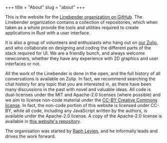 +++
title = "About"
slug = "about"
+++

This is the website for the [Linebender organization on GitHub]. The Linebender organization contains a collection of repositories, which when taken as a whole provide the tools and utilities required to create applications in Rust with a user interface.

It is also a group of volunteers and enthusiasts who hang out on [our Zulip][xi.zulip], and who collaborate on designing and coding the different parts of the stack required for UI. We are a friendly bunch, and always welcome newcomers, whether they have any experience with 2D graphics and user interfaces or not.

All the work of the Linebender is done in the open, and the full history of all conversations is available on Zulip. In fact, we recommend searching the chat history for any topic that you are interested in, as there have been many discussions in the past with novel and valuable ideas. All code is dual-licenses under the MIT and Apache-2.0 licenses (where possible) and we aim to license non-code material under the [CC-BY Creative Commons license][CC-BY]. In fact, the non-code portion of this website is licensed under CC-BY, while all code, including any JavaScript written by the authors, is available under the Apache-2.0 license. A copy of the Apache-2.0 license is available in [this website's repository][website repository].

The organisation was started by [Raph Levien], and he informally leads and drives the work forward.

[Linebender organization on GitHub]: https://github.com/linebender
[xi.zulip]: https://xi.zulipchat.com
[Raph Levien]: https://levien.com/
[CC-BY]: http://creativecommons.org/licenses/by/4.0/
[Apache-2.0]: https://apache.org/licenses/LICENSE-2.0
[website repository]: https://github.com/linebender/linebender.github.io/
